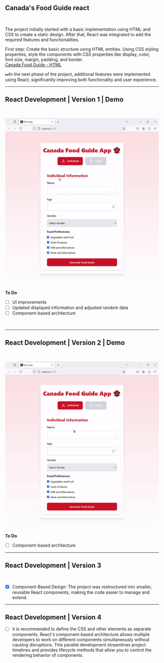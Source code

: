 ## Canada's Food Guide react

<br>

The project initially started with a basic implementation using HTML and CSS to create a static design. After that, React was integrated to add the required features and functionalities. 

First step:
Create the basic structure using HTML entities. Using CSS styling properties, style the components with CSS properties like display, color, font size, margin, padding, and border.<br>
 [Canada Food Guide - HTML](https://fateme-sadouni.github.io/Food-Guide/)
<br>

⏭In the next phase of the project, additional features were implemented using React, significantly improving both functionality and user experience. 
<br>    
 
---

  

React Development  | Version 1 | Demo
---
<br>  

![v1](CanadaFoodGuideV1.gif)  


**To Do**
<br>
 - [ ] UI improvements <br>
 - [ ] Updated displayed information and adjusted random data<br>
 - [ ] Component-based architecture <br>
<br>
 
---


React Development | Version 2 | Demo
---
<br>  

![v2](CanadaFoodGuideV2.gif)  

**To Do**
<br>
- [ ] Component-based architecture <br>
 
---

  
React Development  | Version 3 
---
<br>  

- [x] Component-Based Design: The project was restructured into smaller, reusable React components, making the code easier to manage and extend.

---

  
React Development  | Version 4 
---  
 

- [ ] it is recommended to define the CSS and other elements as separate components. React's component-based architecture allows multiple developers to work on different components simultaneously without causing disruptions. This parallel development streamlines project timelines and provides lifecycle methods that allow you to control the rendering behavior of components. 
